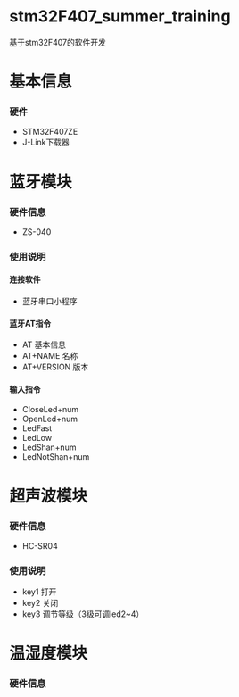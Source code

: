 # stm32F407_summer_training
基于stm32F407的软件开发
# 基本信息
### 硬件
- STM32F407ZE
- J-Link下载器

# 蓝牙模块
### 硬件信息
- ZS-040
### 使用说明
#### 连接软件
- 蓝牙串口小程序

#### 蓝牙AT指令
- AT  基本信息
- AT+NAME 名称
- AT+VERSION  版本

#### 输入指令
- CloseLed+num	
- OpenLed+num	
- LedFast
- LedLow
- LedShan+num	
- LedNotShan+num	
# 超声波模块
### 硬件信息
- HC-SR04
### 使用说明
- key1  打开
- key2  关闭
- key3 调节等级（3级可调led2~4）
# 温湿度模块
### 硬件信息

